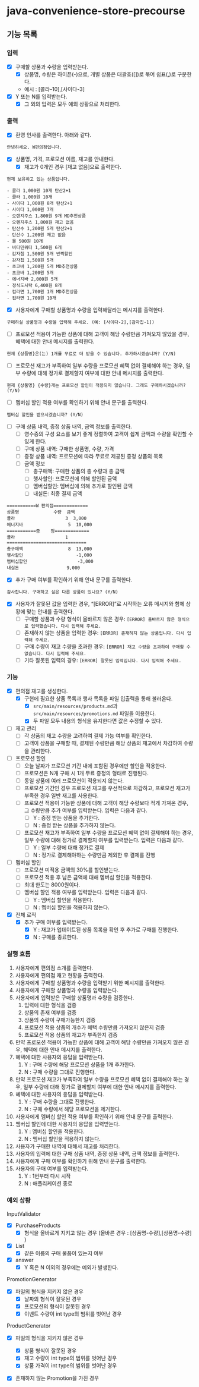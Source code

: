 # java-convenience-store-precourse

## 기능 목록

### 입력

- [x]  구매할 상품과 수량을 입력받는다.
    - [x]  상품명, 수량은 하이픈(-)으로, 개별 상품은 대괄호([])로 묶어 쉼표(,)로 구분한다.
    - 예시 : [콜라-10],[사이다-3]
- [x]  Y 또는 N를 입력받는다.
    - [x]  그 외의 입력은 모두 예외 상황으로 처리한다.

### 출력

- [x]  환영 인사를 출력한다. 아래와 같다.

```plaintext
안녕하세요. W편의점입니다.
```

- [x]  상품명, 가격, 프로모션 이름, 재고를 안내한다.
    - [x]  재고가 0개인 경우 [재고 없음]으로 출력한다.

```plaintext
현재 보유하고 있는 상품입니다.

- 콜라 1,000원 10개 탄산2+1
- 콜라 1,000원 10개
- 사이다 1,000원 8개 탄산2+1
- 사이다 1,000원 7개
- 오렌지주스 1,800원 9개 MD추천상품
- 오렌지주스 1,800원 재고 없음
- 탄산수 1,200원 5개 탄산2+1
- 탄산수 1,200원 재고 없음
- 물 500원 10개
- 비타민워터 1,500원 6개
- 감자칩 1,500원 5개 반짝할인
- 감자칩 1,500원 5개
- 초코바 1,200원 5개 MD추천상품
- 초코바 1,200원 5개
- 에너지바 2,000원 5개
- 정식도시락 6,400원 8개
- 컵라면 1,700원 1개 MD추천상품
- 컵라면 1,700원 10개
```
- [x]  사용자에게 구매할 상품명과 수량을 입력해달라는 메시지를 출력한다.

```plaintext
구매하실 상품명과 수량을 입력해 주세요. (예: [사이다-2],[감자칩-1])
```

- [ ]  프로모션 적용이 가능한 상품에 대해 고객이 해당 수량만큼 가져오지 않았을 경우, 혜택에 대한 안내 메시지를 출력한다.

```plaintext
현재 {상품명}은(는) 1개를 무료로 더 받을 수 있습니다. 추가하시겠습니까? (Y/N)
```

- [ ]  프로모션 재고가 부족하여 일부 수량을 프로모션 혜택 없이 결제해야 하는 경우, 일부 수량에 대해 정가로 결제할지 여부에 대한 안내 메시지를 출력한다.

```plaintext
현재 {상품명} {수량}개는 프로모션 할인이 적용되지 않습니다. 그래도 구매하시겠습니까? (Y/N)
```

- [ ]  멤버십 할인 적용 여부를 확인하기 위해 안내 문구를 출력한다.

```plaintext
멤버십 할인을 받으시겠습니까? (Y/N)
```

- [ ]  구매 상품 내역, 증정 상품 내역, 금액 정보를 출력한다.
    - [ ]  영수증의 구성 요소를 보기 좋게 정렬하여 고객이 쉽게 금액과 수량을 확인할 수 있게 한다.
    - [ ]  구매 상품 내역: 구매한 상품명, 수량, 가격
    - [ ]  증정 상품 내역: 프로모션에 따라 무료로 제공된 증정 상품의 목록
    - [ ]  금액 정보
        - [ ]  총구매액: 구매한 상품의 총 수량과 총 금액
        - [ ]  행사할인: 프로모션에 의해 할인된 금액
        - [ ]  멤버십할인: 멤버십에 의해 추가로 할인된 금액
        - [ ]  내실돈: 최종 결제 금액

```plaintext
===========W 편의점=============
상품명		        수량	금액
콜라		             3 	3,000
에너지바 	          	 5 	10,000
===========증	정=============
콜라		             1
==============================
총구매액		         8	13,000
행사할인			        -1,000
멤버십할인			        -3,000
내실돈			         9,000
```

- [x]  추가 구매 여부를 확인하기 위해 안내 문구를 출력한다.

```plaintext
감사합니다. 구매하고 싶은 다른 상품이 있나요? (Y/N)
```

- [x]  사용자가 잘못된 값을 입력한 경우, “[ERROR]”로 시작하는 오류 메시지와 함께 상황에 맞는 안내를 출력한다.
    - [ ]  구매할 상품과 수량 형식이 올바르지 않은 경우: `[ERROR] 올바르지 않은 형식으로 입력했습니다. 다시 입력해 주세요.`
    - [ ]  존재하지 않는 상품을 입력한 경우: `[ERROR] 존재하지 않는 상품입니다. 다시 입력해 주세요.`
    - [ ]  구매 수량이 재고 수량을 초과한 경우: `[ERROR] 재고 수량을 초과하여 구매할 수 없습니다. 다시 입력해 주세요.`
    - [ ]  기타 잘못된 입력의 경우: `[ERROR] 잘못된 입력입니다. 다시 입력해 주세요.`

### 기능

- [x]  편의점 재고를 생성한다.
    - [x]  구현에 필요한 상품 목록과 행사 목록을 파일 입출력을 통해 불러온다.
        - [x]  `src/main/resources/products.md`과 `src/main/resources/promotions.md` 파일을 이용한다.
        - [x]  두 파일 모두 내용의 형식을 유지한다면 값은 수정할 수 있다.
- [ ]  재고 관리
    - [ ]  각 상품의 재고 수량을 고려하여 결제 가능 여부를 확인한다.
    - [ ]  고객이 상품을 구매할 때, 결제된 수량만큼 해당 상품의 재고에서 차감하여 수량을 관리한다.
- [ ]  프로모션 할인
    - [ ]  오늘 날짜가 프로모션 기간 내에 포함된 경우에만 할인을 적용한다.
    - [ ]  프로모션은  N개 구매 시 1개 무료 증정의 형태로 진행된다.
    - [ ]  동일 상품에 여러 프로모션이 적용되지 않는다.
    - [ ]  프로모션 기간인 경우 프로모션 재고를 우선적으로 차감하고, 프로모션 재고가 부족한 경우 일반 재고를 사용한다.
    - [ ]  프로모션 적용이 가능한 상품에 대해 고객이 해당 수량보다 적게 가져온 경우, 그 수량만큼 추가 여부를 입력받는다. 입력은 다음과 같다.
        - [ ]  Y : 증정 받는 상품을 추가한다.
        - [ ]  N : 증정 받는 상품을 추가하지 않는다.
    - [ ]  프로모션 재고가 부족하여 일부 수량을 프로모션 혜택 없이 결제해야 하는 경우, 일부 수량에 대해 정가로 결제할지 여부를 입력받는다. 입력은 다음과 같다.
        - [ ]  Y : 일부 수량에 대해 정가로 결제
        - [ ]  N : 정가로 결제해야하는 수량만큼 제외한 후 결제를 진행
- [ ]  멤버십 할인
    - [ ]  프로모션 미적용 금액의 30%를 할인받는다.
    - [ ]  프로모션 적용 후 남은 금액에 대해 멤버십 할인을 적용한다.
    - [ ]  최대 한도는 8000원이다.
    - [ ]  멤버십 할인 적용 여부를 입력받는다. 입력은 다음과 같다.
        - [ ]  Y : 멤버십 할인을 적용한다.
        - [ ]  N : 멤버십 할인을 적용하지 않는다.
- [x]  전체 로직
    - [x]  추가 구매 여부를 입력받는다.
        - [x]  Y : 재고가 업데이트된 상품 목록을 확인 후 추가로 구매를 진행한다.
        - [x]  N : 구매를 종료한다.

### 실행 흐름

1. 사용자에게 편의점 소개를 출력한다.
2. 사용자에게 편의점 재고 현황을 출력한다.
3. 사용자에게 구매할 상품명과 수량을 입력받기 위한 메시지를 출력한다.
4. 사용자에게 구매할 상품명과 수량을 입력받는다.
5. 사용자에게 입력받은 구매할 상품명과 수량을 검증한다.
    1. 입력에 대한 형식을 검증
    2. 상품의 존재 여부를 검증
    3. 상품의 수량이 구매가능한지 검증
    4. 프로모션 적용 상품의 개수가 혜택 수량만큼 가져오지 않은지 검증
    5. 프로모션 적용 상품의 재고가 부족한지 검증
6. 만약 프로모션 적용이 가능한 상품에 대해 고객이 해당 수량만큼 가져오지 않은 경우, 혜택에 대한 안내 메시지를 출력한다.
7. 혜택에 대한 사용자의 응답을 입력받는다.
    1. Y : 구매 수량에 해당 프로모션 상품을 1개 추가한다.
    2. N : 구매 수량을 그대로 진행한다.
8. 만약 프로모션 재고가 부족하여 일부 수량을 프로모션 혜택 없이 결제해야 하는 경우, 일부 수량에 대해 정가로 결제할지 여부에 대한 안내 메시지를 출력한다.
9. 혜택에 대한 사용자의 응답을 입력받는다.
    1. Y : 구매 수량을 그대로 진행한다.
    2. N : 구매 수량에서 해당 프로모션을 제거한다.
10. 사용자에게 멤버십  할인 적용 여부를 확인하기 위해 안내 문구를 출력한다.
11. 멤버십 할인에 대한 사용자의 응답을 입력받는다.
    1. Y : 멤버십 할인을 적용한다.
    2. N : 멤버십 할인을 적용하지 않는다.
12. 사용자가 구매한 내역에 대해서 재고를 처리한다.
13. 사용자의 입력에 대한 구매 상품 내역, 증정 상품 내역, 금액 정보를 출력한다.
14. 사용자에게 구매 여부를 확인하기 위해 안내 문구를 출력한다.
15. 사용자의 구매 여부를 입력받는다.
    1. Y : 1번부터 다시 시작
    2. N : 애플리케이션 종료

### 예외 상황

InputValidator

- [x]  PurchaseProducts
    - [x]  형식을 올바르게 지키고 않는 경우 (올바른 경우 : [상품명-수량],[상품명-수량] )
- [x]  List<PurchaseProductsDTOs>
    - [x]  같은 이름의 구매 물품이 있는지 여부
- [x]  answer
    - [x]  Y 혹은 N 이외의 경우에는 예외가 발생한다.

PromotionGenerator

- [x] 파일의 형식을 지키지 않은 경우
  - [x] 날짜의 형식이 잘못된 경우
  - [x] 프로모션의 형식이 잘못된 경우
  - [x] 이벤트 수량이 int type의 범위를 벗어난 경우

ProductGenerator
- [x] 파일의 형식을 지키지 않은 경우
  - [x] 상품 형식이 잘못된 경우
  - [x] 재고 수량이 int type의 범위를 벗어난 경우
  - [x] 상품 가격이 int type의 범위를 벗어난 경우
- [x] 존재하지 않는 Promotion을 가진 경우
   